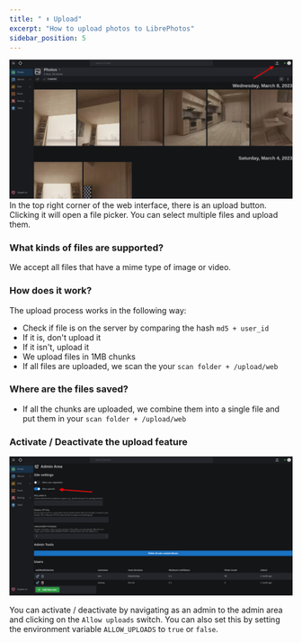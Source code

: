 ```yaml
---
title: " ⬆ Upload"
excerpt: "How to upload photos to LibrePhotos"
sidebar_position: 5
---
```


![](../../static/img/upload-image.png)
In the top right corner of the web interface, there is an upload button. Clicking it will open a file picker. You can select multiple files and upload them.

### What kinds of files are supported?

We accept all files that have a mime type of image or video.

### How does it work?

The upload process works in the following way:

- Check if file is on the server by comparing the hash `md5 + user_id`
- If it is, don't upload it
- If it isn't, upload it
- We upload files in 1MB chunks
- If all files are uploaded, we scan the your `scan folder + /upload/web`

### Where are the files saved?

- If all the chunks are uploaded, we combine them into a single file and put them in your `scan folder + /upload/web`

### Activate / Deactivate the upload feature

![](../../static/img/allow-uploading.png)

You can activate / deactivate by navigating as an admin to the admin area and clicking on the `Allow uploads` switch. You can also set this by setting the environment variable `ALLOW_UPLOADS` to `true` or `false`.
